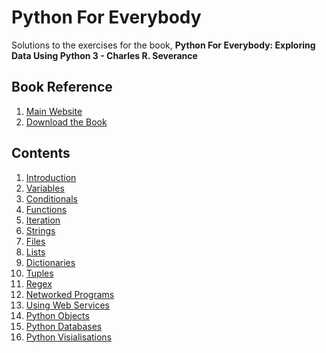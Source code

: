 # Python For Everybody
Solutions to the exercises for the book, **Python For Everybody: Exploring Data Using Python 3 - Charles R. Severance**

## Book Reference
1. [Main Website](https://www.py4e.com/)
2. [Download the Book](https://www.py4e.com/book)

## Contents
1. [Introduction](https://github.com/GrigorijSchleifer/PythonForEverybody/tree/main/Chapter%201)
2. [Variables](https://github.com/GrigorijSchleifer/PythonForEverybody/tree/main/Chapter%202)
3. [Conditionals](https://github.com/GrigorijSchleifer/PythonForEverybody/tree/main/Chapter%203)
4. [Functions](https://github.com/GrigorijSchleifer/PythonForEverybody/tree/main/Chapter%204)
5. [Iteration](https://github.com/GrigorijSchleifer/PythonForEverybody/tree/main/Chapter%205)
6. [Strings](https://github.com/GrigorijSchleifer/PythonForEverybody/tree/main/Chapter%206)
7. [Files](https://github.com/GrigorijSchleifer/PythonForEverybody/tree/main/Chapter%207)
8. [Lists](https://github.com/GrigorijSchleifer/PythonForEverybody/tree/main/Chapter%208)
9. [Dictionaries](https://github.com/AdityaBagad/python-for-everybody/tree/master/9-Chapter)
10. [Tuples](https://github.com/AdityaBagad/python-for-everybody/tree/master/10-Chapter)
11. [Regex](https://github.com/AdityaBagad/python-for-everybody/tree/master/11-Chapter)
12. [Networked Programs]()
13. [Using Web Services]()
14. [Python Objects]()
15. [Python Databases]()
16. [Python Visialisations]()
